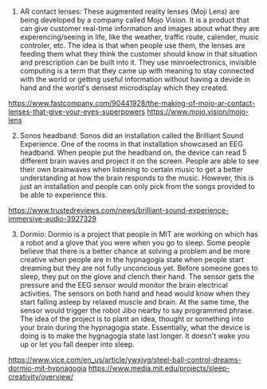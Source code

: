 1. AR contact lenses: These augmented reality lenses (Moji Lens) are being developed by a company called Mojo Vision. It is a product that can  give customer real-time information and images about what they are experencing/seeing in life, like the weather, traffic route, calender, music controler, etc. The idea is that when people use them, the lenses are feeding them what they think the customer should know in that situation and prescription can be built into it. They use minroelectronics, invisible computing is a term that they came up with meaning to stay connected with the world or getting useful information without having a devide in hand and the world's densest microdisplay which they created.  

https://www.fastcompany.com/90441928/the-making-of-mojo-ar-contact-lenses-that-give-your-eyes-superpowers
https://www.mojo.vision/mojo-lens

2. Sonos headband: Sonos did an installation called the Brilliant Sound Experience. One of the rooms in that installation showcased an EEG headband. When people put the headband on, the device can read 5 different brain waves and project it on the screen. People are able to see their own brainwaves when listening to certain music to get a better understanding at how the brain responds to the music. However, this is just an installation and people can only pick from the songs provided to be able to experience this. 

https://www.trustedreviews.com/news/brilliant-sound-experience-immersive-audio-3927329

3. Dormio: Dormio is a project that people in MIT are working on which has a robot and a glove that you were when you go to sleep. Some people believe that there is a better chance at solving a problem and be more creative when people are in the hypnagogia state when people start dreaming but they are not fully unconcious yet. Before someone goes to sleep, they put on the glove and clench their hand. The sensor gets the pressure and the EEG sensor would monitor the brain electrical activities. The sensors on both hand and head would know when they start falling asleep by relaxed muscle and brain. At the same time, the sensor would trigger the robot Jibo nearby to say programmed phrase. The idea of the project is to plant an idea, thought or something into your brain during the hypnagogia state. Essentially, what the device is doing is to make the hygnagogia state last longer. It doesn't wake you up or let you fall deeper into sleep. 

https://www.vice.com/en_us/article/ywxjvg/steel-ball-control-dreams-dormio-mit-hypnagogia
https://www.media.mit.edu/projects/sleep-creativity/overview/

